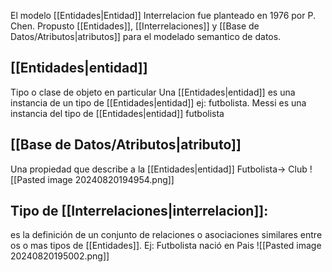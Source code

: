  El modelo [[Entidades|Entidad]] Interrelacion fue planteado en 1976 por P. Chen. Propusto [[Entidades]], [[Interrelaciones]] y [[Base de Datos/Atributos|atributos]] para el modelado semantico de datos.

## [[Entidades|entidad]]
Tipo o clase de objeto en particular
Una [[Entidades|entidad]] es una instancia de un tipo de [[Entidades|entidad]]
ej: futbolista. Messi es una instancia del tipo de [[Entidades|entidad]] futbolista

## [[Base de Datos/Atributos|atributo]]
Una propiedad que describe a la [[Entidades|entidad]]
Futbolista-> Club
![[Pasted image 20240820194954.png]]
## Tipo de [[Interrelaciones|interrelacion]]:
es la definición de un conjunto de relaciones o asociaciones similares entre os o mas tipos de [[Entidades]].
Ej: Futbolista nació en Pais
![[Pasted image 20240820195002.png]]
